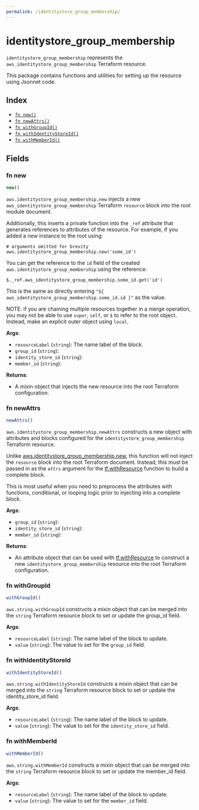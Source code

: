 ```yaml
---
permalink: /identitystore_group_membership/
---
```


# identitystore_group_membership

`identitystore_group_membership` represents the `aws_identitystore_group_membership` Terraform resource.



This package contains functions and utilities for setting up the resource using Jsonnet code.


## Index

* [`fn new()`](#fn-new)
* [`fn newAttrs()`](#fn-newattrs)
* [`fn withGroupId()`](#fn-withgroupid)
* [`fn withIdentityStoreId()`](#fn-withidentitystoreid)
* [`fn withMemberId()`](#fn-withmemberid)

## Fields

### fn new

```ts
new()
```


`aws.identitystore_group_membership.new` injects a new `aws_identitystore_group_membership` Terraform `resource`
block into the root module document.

Additionally, this inserts a private function into the `_ref` attribute that generates references to attributes of the
resource. For example, if you added a new instance to the root using:

    # arguments omitted for brevity
    aws.identitystore_group_membership.new('some_id')

You can get the reference to the `id` field of the created `aws.identitystore_group_membership` using the reference:

    $._ref.aws_identitystore_group_membership.some_id.get('id')

This is the same as directly entering `"${ aws_identitystore_group_membership.some_id.id }"` as the value.

NOTE: if you are chaining multiple resources together in a merge operation, you may not be able to use `super`, `self`,
or `$` to refer to the root object. Instead, make an explicit outer object using `local`.

**Args**:
  - `resourceLabel` (`string`): The name label of the block.
  - `group_id` (`string`): 
  - `identity_store_id` (`string`): 
  - `member_id` (`string`): 

**Returns**:
- A mixin object that injects the new resource into the root Terraform configuration.


### fn newAttrs

```ts
newAttrs()
```


`aws.identitystore_group_membership.newAttrs` constructs a new object with attributes and blocks configured for the `identitystore_group_membership`
Terraform resource.

Unlike [aws.identitystore_group_membership.new](#fn-new), this function will not inject the `resource`
block into the root Terraform document. Instead, this must be passed in as the `attrs` argument for the
[tf.withResource](https://github.com/tf-libsonnet/core/tree/main/docs#fn-withresource) function to build a complete block.

This is most useful when you need to preprocess the attributes with functions, conditional, or looping logic prior to
injecting into a complete block.

**Args**:
  - `group_id` (`string`): 
  - `identity_store_id` (`string`): 
  - `member_id` (`string`): 

**Returns**:
  - An attribute object that can be used with [tf.withResource](https://github.com/tf-libsonnet/core/tree/main/docs#fn-withresource) to construct a new `identitystore_group_membership` resource into the root Terraform configuration.


### fn withGroupId

```ts
withGroupId()
```

`aws.string.withGroupId` constructs a mixin object that can be merged into the `string`
Terraform resource block to set or update the group_id field.



**Args**:
  - `resourceLabel` (`string`): The name label of the block to update.
  - `value` (`string`): The value to set for the `group_id` field.


### fn withIdentityStoreId

```ts
withIdentityStoreId()
```

`aws.string.withIdentityStoreId` constructs a mixin object that can be merged into the `string`
Terraform resource block to set or update the identity_store_id field.



**Args**:
  - `resourceLabel` (`string`): The name label of the block to update.
  - `value` (`string`): The value to set for the `identity_store_id` field.


### fn withMemberId

```ts
withMemberId()
```

`aws.string.withMemberId` constructs a mixin object that can be merged into the `string`
Terraform resource block to set or update the member_id field.



**Args**:
  - `resourceLabel` (`string`): The name label of the block to update.
  - `value` (`string`): The value to set for the `member_id` field.
